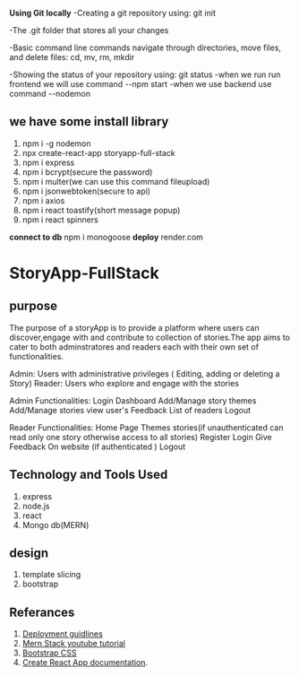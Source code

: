 
**Using Git locally**
-Creating a git repository using: git init

-The .git folder that stores all your changes

-Basic command line commands navigate through directories, move files, and delete files: cd, mv, rm, mkdir

-Showing the status of your repository using: git status
-when we run run frontend we will use command --npm start
-when we use backend use command --nodemon
## we have some install library
1. npm i -g nodemon
2. npx create-react-app storyapp-full-stack
3. npm i express
4. npm i bcrypt(secure the password)
5. npm i multer(we can use this command fileupload)
6. npm i jsonwebtoken(secure to api)
7. npm i axios
8. npm i react toastify(short message popup)
9. npm i react spinners

**connect to db**
npm i monogoose
**deploy**
render.com

# StoryApp-FullStack

## purpose 
The purpose of a storyApp is to provide a platform where users can discover,engage with and contribute to collection of stories.The app aims to cater to both adminstratores and readers each with their own set of functionalities.

Admin: Users with administrative privileges ( Editing, adding or
deleting a Story)
Reader: Users who explore and engage with the stories

Admin Functionalities:
Login
Dashboard
Add/Manage story themes
Add/Manage stories
view user's Feedback
List of readers
Logout


Reader Functionalities:
Home Page
Themes
stories(if unauthenticated can read only one story otherwise access to all stories)
Register
Login
Give Feedback On website (if authenticated )
Logout

## Technology and Tools Used
1. express
2. node.js
3. react
4. Mongo db(MERN)

## design 
1. template slicing
2. bootstrap

## Referances
1. [Deployment guidlines](https://dashboard.render.com/web/srv-cllb38vq7omc73cjvao0/deploys/dep-cllbd338772c739t5adg)
2. [Mern Stack youtube tutorial]()
3. [Bootstrap CSS](https://getbootstrap.com/)
4. [Create React App documentation](https://facebook.github.io/create-react-app/docs/getting-started).